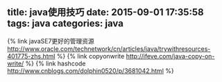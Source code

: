 title: java使用技巧
date: 2015-09-01 17:35:58
tags: java
categories: java
---

{% link javaSE7更好的管理资源 http://www.oracle.com/technetwork/cn/articles/java/trywithresources-401775-zhs.html  %}
{% link copyonwrite http://ifeve.com/java-copy-on-write/ %}
{% link hashcode http://www.cnblogs.com/dolphin0520/p/3681042.html %}
